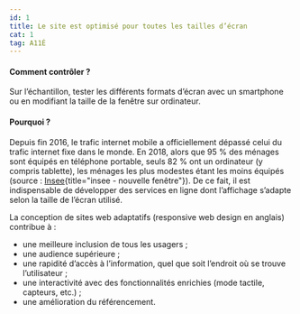 ```yaml
---
id: 1
title: Le site est optimisé pour toutes les tailles d’écran
cat: 1
tag: A11É
---
```


#### Comment contrôler ?
Sur l’échantillon, tester les différents formats d’écran avec un smartphone ou en modifiant la taille de la fenêtre sur ordinateur.

#### Pourquoi ?
Depuis fin 2016, le trafic internet mobile a officiellement dépassé celui du trafic internet fixe dans le monde. En 2018, alors que 95 % des ménages sont équipés en téléphone portable, seuls 82 % ont un ordinateur (y compris tablette), les ménages les plus modestes étant les moins équipés (source : [Insee](https://www.insee.fr/fr/statistiques/5057474){title="insee - nouvelle fenêtre"}). De ce fait, il est indispensable de développer des services en ligne dont l’affichage s’adapte selon la taille de l’écran utilisé.

La conception de sites web adaptatifs (responsive web design en anglais) contribue à :
* une meilleure inclusion de tous les usagers ;
* une audience supérieure ;
* une rapidité d’accès à l’information, quel que soit l’endroit où se trouve l’utilisateur ;
* une interactivité avec des fonctionnalités enrichies (mode tactile, capteurs, etc.) ;
* une amélioration du référencement.
